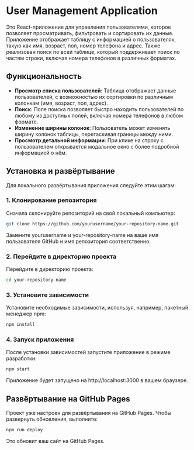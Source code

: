 # User Management Application

Это React-приложение для управления пользователями, которое позволяет просматривать, фильтровать и сортировать их данные. Приложение отображает таблицу с информацией о пользователях, такую как имя, возраст, пол, номер телефона и адрес. Также реализован поиск по всей таблице, который поддерживает поиск по частям строки, включая номера телефонов в различных форматах.

## Функциональность

- **Просмотр списка пользователей**: Таблица отображает данные пользователей, с возможностью их сортировки по различным колонкам (имя, возраст, пол, адрес).
- **Поиск**: Поле поиска позволяет быстро находить пользователей по любому из доступных полей, включая номера телефонов в любом формате.
- **Изменение ширины колонок**: Пользователь может изменять ширину колонок таблицы, перетаскивая границы между ними.
- **Просмотр детальной информации**: При клике на строку с пользователем открывается модальное окно с более подробной информацией о нём.

## Установка и развёртывание

Для локального развёртывания приложения следуйте этим шагам:

### 1. Клонирование репозитория

Сначала склонируйте репозиторий на свой локальный компьютер:

```bash
git clone https://github.com/yourusername/your-repository-name.git
```

Замените yourusername и your-repository-name на ваше имя пользователя GitHub и имя репозитория соответственно.

### 2. Перейдите в директорию проекта

Перейдите в директорию проекта:

```bash
cd your-repository-name
```

### 3. Установите зависимости

Установите необходимые зависимости, используя, например, пакетный менеджер npm:

```bash
npm install
```

### 4. Запуск приложения

После установки зависимостей запустите приложение в режиме разработки:

```bash
npm start
```

Приложение будет запущено на http://localhost:3000 в вашем браузере.

## Развёртывание на GitHub Pages

Проект уже настроен для развёртывания на GitHub Pages. Чтобы развернуть обновления, выполните:

```bash
npm run deploy
```

Это обновит ваш сайт на GitHub Pages.
